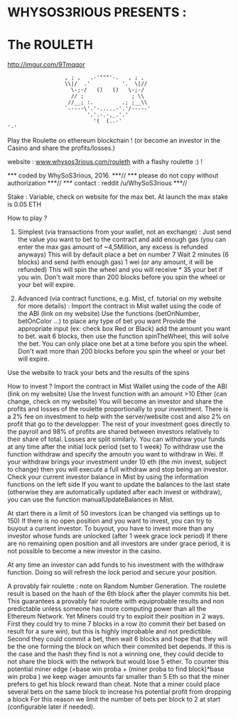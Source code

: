 #  WHYSOS3RIOUS   PRESENTS :   
# The ROULETH 

http://imgur.com/9Tmqqor

                      , ; ,   .-'"""'-.   , ; ,
                      \\|/  .'          '.  \|//
                        \-;-/   ()   ()   \-;-/
                        // ;               ; \\
                       //__; :.         .; ;__\\
                      `-----\'.'-.....-'.'/-----'
                             '.'.-.-,_.'.'
                               '(  (..-'                                 '-'

  Play the Roulette on ethereum blockchain !
  (or become an investor in the Casino and share the profits/losses.) 


   website : www.whysos3rious.com/rouleth
               with a flashy roulette :) !

 *** coded by WhySoS3rious, 2016.                                       ***//
 *** please do not copy without authorization                          ***//
 *** contact : reddit    /u/WhySoS3rious                               ***//
 

  Stake : Variable, check on website for the max bet.
  At launch the max stake is 0.05 ETH


  How to play ?
  1) Simplest (via transactions from your wallet, not an exchange) : 
  Just send the value you want to bet to the contract and add enough gas 
  (you can enter the max gas amount of ~4,5Million, any excess is refunded anyways)
  This will by default place a bet on number 7
  Wait 2 minutes (6 blocks) and send (with enough gas) 1 wei (or any amount, it will be refunded)
  This will spin the wheel and you will receive * 35 your bet if you win.
  Don't wait more than 200 blocks before you spin the wheel or your bet will expire.

  2) Advanced (via contract functions, e.g. Mist, cf. tutorial on my website for more details) :
    Import the contract in Mist wallet using the code of the ABI (link on my website)
  Use the functions (betOnNumber, betOnColor ...) to place any type of bet you want
  Provide the appropriate input (ex: check box Red or Black)
  add the amount you want to bet.
  wait 6 blocks, then use the function spinTheWheel, this will solve the bet.
  You can only place one bet at a time before you spin the wheel.
  Don't wait more than 200 blocks before you spin the wheel or your bet will expire.



   Use the website to track your bets and the results of the spins


   How to invest ?
   Import the contract in Mist Wallet using the code of the ABI (link on my website)
   Use the Invest function with an amount >10 Ether (can change, check on my website)
   You will become an investor and share the profits and losses of the roulette
   proportionally to your investment. There is a 2% fee on investment to help with the server/website
   cost and also 2% on profit that go to the developper.
   The rest of your investment goes directly to the payroll and 98% of profits are shared between 
   investors relatively to their share of total. Losses are split similarly.
   You can withdraw your funds at any time after the initial lock period (set to 1 week)
   To withdraw use the function withdraw and specify the amoutn you want to withdraw in Wei.
   If your withdraw brings your investment under 10 eth (the min invest, subject to change)
   then you will execute a full withdraw and stop being an investor.
   Check your current investor balance in Mist by using the information functions on the left side
   If you want to update the balances to the last state (otherwise they are automatically
   updated after each invest or withdraw), you can use the function manualUpdateBalances in Mist.
   
   
   At start there is a limit of 50 investors (can be changed via settings up to 150)
   If there is no open position and you want to invest, you can try to buyout a current investor.
   To buyout, you have to invest more than any investor whose funds are unlocked (after 1 week grace lock period)
   If there are no remaining open position and all investors are under grace period, it is not possible to 
   become a new investor in the casino.

   At any time an investor can add funds to his investment with the withdraw function.
   Doing so will refresh the lock period and secure your position.


   A provably fair roulette :  note on Random Number Generation.
   The roulette result is based on the hash of the 6th block after the player commits his bet.
   This guarantees a provably fair roulette with equiprobable results and non predictable
   unless someone has more computing power than all the Ethereum Network.
  Yet Miners could try to exploit their position in 2 ways.
   First they could try to mine 7 blocks in a row (to commit their bet based on result for a sure win),
   but this is highly improbable and not predictible.
   Second they could commit a bet, then wait 6 blocks and hope that they will be the one forming the 
   block on which their commited bet depends. If this is the case and the hash they find is not a
   winning one, they could decide to not share the block with the network but would lose 5 ether.
   To counter this potential miner edge (=base win proba + (miner proba to find block)*base win proba )
   we keep wager amounts far smaller than 5 Eth so that the miner prefers to get his block reward than cheat.
   Note that a miner could place several bets on the same block to increase his potential profit from dropping a block
   For this reason we limit the number of bets per block to 2 at start (configurable later if needed).

